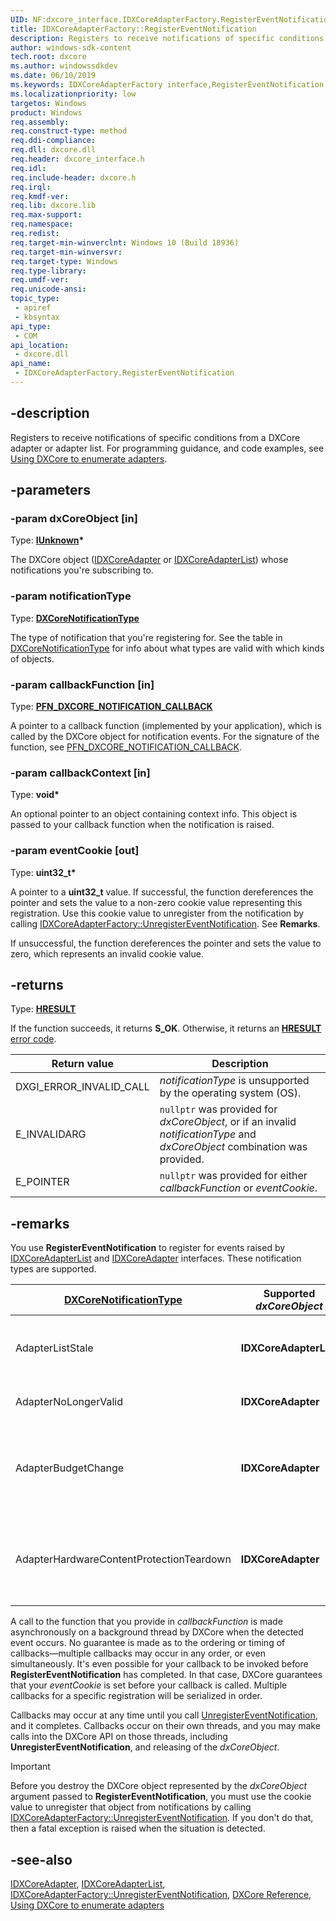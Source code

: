 ```yaml
---
UID: NF:dxcore_interface.IDXCoreAdapterFactory.RegisterEventNotification
title: IDXCoreAdapterFactory::RegisterEventNotification
description: Registers to receive notifications of specific conditions from a DXCore adapter or adapter list.
author: windows-sdk-content
tech.root: dxcore
ms.author: windowssdkdev
ms.date: 06/10/2019
ms.keywords: IDXCoreAdapterFactory interface,RegisterEventNotification method, IDXCoreAdapterFactory.RegisterEventNotification, IDXCoreAdapterFactory::RegisterEventNotification, RegisterEventNotification, RegisterEventNotification method, RegisterEventNotification method,IDXCoreAdapterFactory interface, dxcore/IDXCoreAdapterFactory::RegisterEventNotification, dxcore_interface.idxcoreadapterfactory_registereventnotification
ms.localizationpriority: low
targetos: Windows
product: Windows
req.assembly: 
req.construct-type: method
req.ddi-compliance: 
req.dll: dxcore.dll
req.header: dxcore_interface.h
req.idl: 
req.include-header: dxcore.h
req.irql: 
req.kmdf-ver: 
req.lib: dxcore.lib
req.max-support: 
req.namespace: 
req.redist: 
req.target-min-winverclnt: Windows 10 (Build 18936)
req.target-min-winversvr: 
req.target-type: Windows
req.type-library: 
req.umdf-ver: 
req.unicode-ansi: 
topic_type:
 - apiref
 - kbsyntax
api_type:
 - COM
api_location:
 - dxcore.dll
api_name:
 - IDXCoreAdapterFactory.RegisterEventNotification
---
```


## -description

Registers to receive notifications of specific conditions from a DXCore adapter or adapter list. For programming guidance, and code examples, see [Using DXCore to enumerate adapters](/windows/win32/dxcore/dxcore-enum-adapters).

## -parameters

### -param dxCoreObject [in]

Type: **[IUnknown](/windows/win32/api/unknwn/nn-unknwn-iunknown)\***

The DXCore object ([IDXCoreAdapter](/windows/win32/api/dxcore_interface/nn-dxcore_interface-idxcoreadapter) or [IDXCoreAdapterList](/windows/win32/api/dxcore_interface/nn-dxcore_interface-idxcoreadapterlist)) whose notifications you're subscribing to.

### -param notificationType

Type: **[DXCoreNotificationType](/windows/win32/api/dxcore_interface/ne-dxcore_interface-dxcorenotificationtype)**

The type of notification that you're registering for. See the table in [DXCoreNotificationType](/windows/win32/api/dxcore_interface/ne-dxcore_interface-dxcorenotificationtype) for info about what types are valid with which kinds of objects.

### -param callbackFunction [in]

Type: **[PFN_DXCORE_NOTIFICATION_CALLBACK](/windows/win32/api/dxcore_interface/nc-dxcore_interface-pfn_dxcore_notification_callback)**

A pointer to a callback function (implemented by your application), which is called by the DXCore object for notification events. For the signature of the function, see [PFN_DXCORE_NOTIFICATION_CALLBACK](/windows/win32/api/dxcore_interface/nc-dxcore_interface-pfn_dxcore_notification_callback).

### -param callbackContext [in]

Type: **void\***

An optional pointer to an object containing context info. This object is passed to your callback function when the notification is raised.

### -param eventCookie [out]

Type: **uint32_t\***

A pointer to a **uint32_t** value. If successful, the function dereferences the pointer and sets the value to a non-zero cookie value representing this registration. Use this cookie value to unregister from the notification by calling [IDXCoreAdapterFactory::UnregisterEventNotification](/windows/win32/api/dxcore_interface/nf-dxcore_interface-idxcoreadapterfactory-unregistereventnotification). See **Remarks**.

If unsuccessful, the function dereferences the pointer and sets the value to zero, which represents an invalid cookie value.

## -returns

Type: **[HRESULT](/windows/win32/com/structure-of-com-error-codes)**

If the function succeeds, it returns **S_OK**. Otherwise, it returns an [**HRESULT**](/windows/win32/com/structure-of-com-error-codes) [error code](/windows/win32/com/com-error-codes-10).

|Return value|Description|
|-|-|
|DXGI_ERROR_INVALID_CALL|*notificationType* is unsupported by the operating system (OS).|
|E_INVALIDARG|`nullptr` was provided for *dxCoreObject*, or if an invalid *notificationType* and *dxCoreObject* combination was provided.|
|E_POINTER|`nullptr` was provided for either *callbackFunction* or *eventCookie*.|

## -remarks

You use **RegisterEventNotification** to register for events raised by [IDXCoreAdapterList](/windows/win32/api/dxcore_interface/nn-dxcore_interface-idxcoreadapterlist) and [IDXCoreAdapter](/windows/win32/api/dxcore_interface/nn-dxcore_interface-idxcoreadapter) interfaces. These notification types are supported.

|[DXCoreNotificationType](/windows/win32/api/dxcore_interface/ne-dxcore_interface-dxcorenotificationtype)|Supported *dxCoreObject*|Notes|
|-|-|-|
|AdapterListStale|**IDXCoreAdapterList**|Indicates that the list of adapters meeting your filter criteria has changed. If the adapter list is stale at the time of registration, then your callback is immediately called. This callback occurs at most one time per registration.|
|AdapterNoLongerValid|**IDXCoreAdapter**|Indicates that the adapter is no longer valid. If the adapter is invalid at registration time, then your callback is immediately called.|
|AdapterBudgetChange|**IDXCoreAdapter**|Indicates that a memory budgeting event has occurred, and that you should call [IDXCoreAdapter::QueryState](/windows/win32/api/dxcore_interface/nf-dxcore_interface-idxcoreadapter-querystate) (with [DXCoreAdapterState::AdapterMemoryBudget](/windows/win32/api/dxcore_interface/ne-dxcore_interface-dxcoreadapterstate)) to evaluate the current memory budget state. Upon registration, an initial callback will always occur to allow you to query the initial state.|
|AdapterHardwareContentProtectionTeardown|**IDXCoreAdapter**|Indicates that you should re-evaluate the current crypto session status; for example, by calling [ID3D11VideoContext1::CheckCryptoSessionStatus](/windows/win32/api/d3d11_1/nf-d3d11_1-id3d11videocontext1-checkcryptosessionstatus) to determine the impact of the hardware teardown for a specific [ID3D11CryptoSession](/windows/win32/api/d3d11/nn-d3d11-id3d11cryptosession) interface. Upon registration, an initial callback will always occur to allow you to query the initial state.|

A call to the function that you provide in *callbackFunction* is made asynchronously on a background thread by DXCore when the detected event occurs. No guarantee is made as to the ordering or timing of callbacks&mdash;multiple callbacks may occur in any order, or even simultaneously. It's even possible for your callback to be invoked before **RegisterEventNotification** has completed. In that case, DXCore guarantees that your *eventCookie* is set before your callback is called. Multiple callbacks for a specific registration will be serialized in order.

Callbacks may occur at any time until you call [UnregisterEventNotification](/windows/win32/api/dxcore_interface/nf-dxcore_interface-idxcoreadapterfactory-unregistereventnotification), and it completes. Callbacks occur on their own threads, and you may make calls into the DXCore API on those threads, including **UnregisterEventNotification**, and releasing of the *dxCoreObject*.

> [!IMPORTANT]
> Before you destroy the DXCore object represented by the *dxCoreObject* argument passed to **RegisterEventNotification**, you must use the cookie value to unregister that object from notifications by calling [IDXCoreAdapterFactory::UnregisterEventNotification](/windows/win32/api/dxcore_interface/nf-dxcore_interface-idxcoreadapterfactory-unregistereventnotification). If you don't do that, then a fatal exception is raised when the situation is detected.

## -see-also

[IDXCoreAdapter](/windows/win32/api/dxcore_interface/nn-dxcore_interface-idxcoreadapter), [IDXCoreAdapterList](/windows/win32/api/dxcore_interface/nn-dxcore_interface-idxcoreadapterlist), [IDXCoreAdapterFactory::UnregisterEventNotification](/windows/win32/api/dxcore_interface/nf-dxcore_interface-idxcoreadapterfactory-unregistereventnotification), [DXCore Reference](/windows/win32/dxcore/dxcore-reference), [Using DXCore to enumerate adapters](/windows/win32/dxcore/dxcore-enum-adapters)

